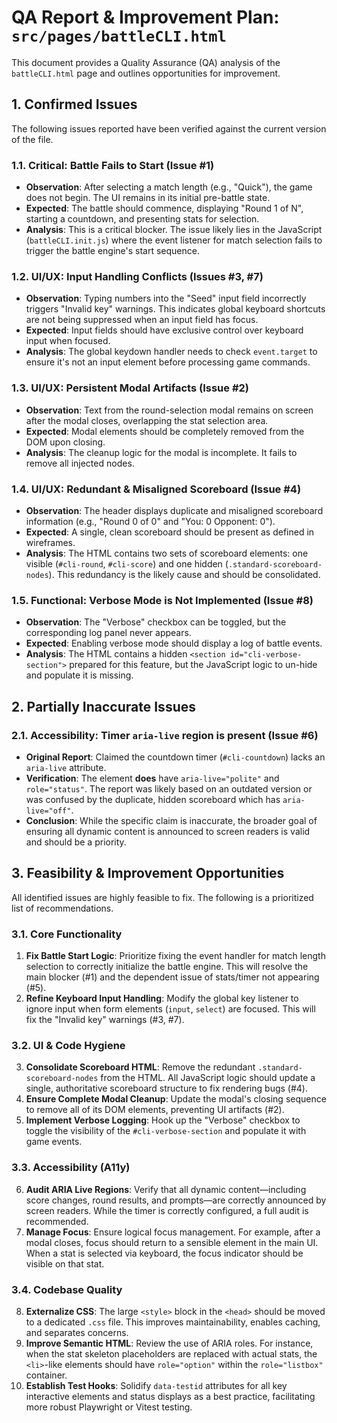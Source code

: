 # QA Report & Improvement Plan: `src/pages/battleCLI.html`

This document provides a Quality Assurance (QA) analysis of the `battleCLI.html` page and outlines opportunities for improvement.

## 1. Confirmed Issues

The following issues reported have been verified against the current version of the file.

### 1.1. Critical: Battle Fails to Start (Issue #1)

- **Observation**: After selecting a match length (e.g., "Quick"), the game does not begin. The UI remains in its initial pre-battle state.
- **Expected**: The battle should commence, displaying "Round 1 of N", starting a countdown, and presenting stats for selection.
- **Analysis**: This is a critical blocker. The issue likely lies in the JavaScript (`battleCLI.init.js`) where the event listener for match selection fails to trigger the battle engine's start sequence.

### 1.2. UI/UX: Input Handling Conflicts (Issues #3, #7)

- **Observation**: Typing numbers into the "Seed" input field incorrectly triggers "Invalid key" warnings. This indicates global keyboard shortcuts are not being suppressed when an input field has focus.
- **Expected**: Input fields should have exclusive control over keyboard input when focused.
- **Analysis**: The global keydown handler needs to check `event.target` to ensure it's not an input element before processing game commands.

### 1.3. UI/UX: Persistent Modal Artifacts (Issue #2)

- **Observation**: Text from the round-selection modal remains on screen after the modal closes, overlapping the stat selection area.
- **Expected**: Modal elements should be completely removed from the DOM upon closing.
- **Analysis**: The cleanup logic for the modal is incomplete. It fails to remove all injected nodes.

### 1.4. UI/UX: Redundant & Misaligned Scoreboard (Issue #4)

- **Observation**: The header displays duplicate and misaligned scoreboard information (e.g., "Round 0 of 0" and "You: 0 Opponent: 0").
- **Expected**: A single, clean scoreboard should be present as defined in wireframes.
- **Analysis**: The HTML contains two sets of scoreboard elements: one visible (`#cli-round`, `#cli-score`) and one hidden (`.standard-scoreboard-nodes`). This redundancy is the likely cause and should be consolidated.

### 1.5. Functional: Verbose Mode is Not Implemented (Issue #8)

- **Observation**: The "Verbose" checkbox can be toggled, but the corresponding log panel never appears.
- **Expected**: Enabling verbose mode should display a log of battle events.
- **Analysis**: The HTML contains a hidden `<section id="cli-verbose-section">` prepared for this feature, but the JavaScript logic to un-hide and populate it is missing.

## 2. Partially Inaccurate Issues

### 2.1. Accessibility: Timer `aria-live` region is present (Issue #6)

- **Original Report**: Claimed the countdown timer (`#cli-countdown`) lacks an `aria-live` attribute.
- **Verification**: The element **does** have `aria-live="polite"` and `role="status"`. The report was likely based on an outdated version or was confused by the duplicate, hidden scoreboard which has `aria-live="off"`.
- **Conclusion**: While the specific claim is inaccurate, the broader goal of ensuring all dynamic content is announced to screen readers is valid and should be a priority.

## 3. Feasibility & Improvement Opportunities

All identified issues are highly feasible to fix. The following is a prioritized list of recommendations.

### 3.1. Core Functionality

1. **Fix Battle Start Logic**: Prioritize fixing the event handler for match length selection to correctly initialize the battle engine. This will resolve the main blocker (#1) and the dependent issue of stats/timer not appearing (#5).
2. **Refine Keyboard Input Handling**: Modify the global key listener to ignore input when form elements (`input`, `select`) are focused. This will fix the "Invalid key" warnings (#3, #7).

### 3.2. UI & Code Hygiene

3. **Consolidate Scoreboard HTML**: Remove the redundant `.standard-scoreboard-nodes` from the HTML. All JavaScript logic should update a single, authoritative scoreboard structure to fix rendering bugs (#4).
4. **Ensure Complete Modal Cleanup**: Update the modal's closing sequence to remove all of its DOM elements, preventing UI artifacts (#2).
5. **Implement Verbose Logging**: Hook up the "Verbose" checkbox to toggle the visibility of the `#cli-verbose-section` and populate it with game events.

### 3.3. Accessibility (A11y)

6. **Audit ARIA Live Regions**: Verify that all dynamic content—including score changes, round results, and prompts—are correctly announced by screen readers. While the timer is correctly configured, a full audit is recommended.
7. **Manage Focus**: Ensure logical focus management. For example, after a modal closes, focus should return to a sensible element in the main UI. When a stat is selected via keyboard, the focus indicator should be visible on that stat.

### 3.4. Codebase Quality

8. **Externalize CSS**: The large `<style>` block in the `<head>` should be moved to a dedicated `.css` file. This improves maintainability, enables caching, and separates concerns.
9. **Improve Semantic HTML**: Review the use of ARIA roles. For instance, when the stat skeleton placeholders are replaced with actual stats, the `<li>`-like elements should have `role="option"` within the `role="listbox"` container.
10. **Establish Test Hooks**: Solidify `data-testid` attributes for all key interactive elements and status displays as a best practice, facilitating more robust Playwright or Vitest testing.
